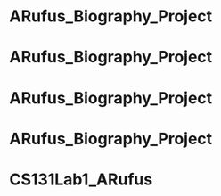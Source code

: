 # ARufus_Biography_Project
# ARufus_Biography_Project
# ARufus_Biography_Project
# ARufus_Biography_Project
# CS131Lab1_ARufus
